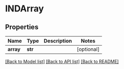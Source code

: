# INDArray

## Properties
Name | Type | Description | Notes
------------ | ------------- | ------------- | -------------
**array** | **str** |  | [optional] 

[[Back to Model list]](../README.md#documentation-for-models) [[Back to API list]](../README.md#documentation-for-api-endpoints) [[Back to README]](../README.md)


